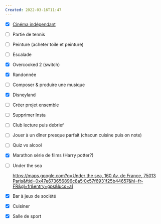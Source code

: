 ```yaml
---
Created: 2022-03-16T11:47
---
```

- [x] [Cinéma indépendant](http://www.cip-paris.fr/)
- [ ] Partie de tennis
- [ ] Peinture (acheter toile et peinture)
- [ ] Escalade
- [x] Overcooked 2 (switch)
- [x] Randonnée
- [ ] Composer & produire une musique
- [x] Disneyland
- [ ] Créer projet ensemble
- [ ] Supprimer Insta
- [ ] Club lecture puis debrief
- [ ] Jouer à un dîner presque parfait (chacun cuisine puis on note)
- [ ] Quiz vs alcool
- [x] Marathon série de films (Harry potter?)
- [ ] Under the sea  
      
    [https://maps.google.com?q=Under the sea, 160 Av. de France, 75013 Paris&ftid=0x47e673656896c8a5:0x57f6931f25b44657&hl=fr-FR&gl=fr&entry=gps&lucs=a1](https://maps.google.com/?q=Under%20the%20sea,%20160%20Av.%20de%20France,%2075013%20Paris&ftid=0x47e673656896c8a5:0x57f6931f25b44657&hl=fr-FR&gl=fr&entry=gps&lucs=a1)
- [x] Bar à jeux de société
- [x] Cuisiner
- [x] Salle de sport